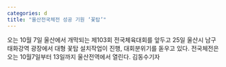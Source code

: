 ```yaml
---
categories: d
title: "울산전국체전 성공 기원 ‘꽃탑’"
---
```

오는 10월 7일 울산에서 개막되는 제103회 전국체육대회를 앞두고 25일 울산시 남구 태화강역 광장에서 대형 꽃탑 설치작업이 진행, 대회분위기를 돋우고 있다. 전국체전은 오는 10월7일부터 13일까지 울산전역에서 열린다. 김동수기자